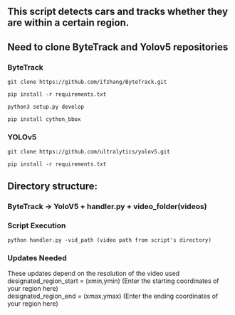 ## This script detects cars and tracks whether they are within a certain region.
## Need to clone ByteTrack and Yolov5 repositories
### ByteTrack
```git clone https://github.com/ifzhang/ByteTrack.git```

```pip install -r requirements.txt```

```python3 setup.py develop```

```pip install cython_bbox```
### YOLOv5
```git clone https://github.com/ultralytics/yolov5.git```

```pip install -r requirements.txt```
## Directory structure:
### ByteTrack -> YoloV5 + handler.py + video_folder(videos)
### Script Execution
```python handler.py -vid_path (video path from script's directory)```
### Updates Needed
These updates depend on the resolution of the video used  
designated_region_start = (xmin,ymin) (Enter the starting coordinates of your region here)  
designated_region_end = (xmax,ymax) (Enter the ending coordinates of your region here)
